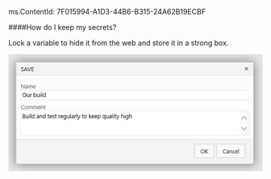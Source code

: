 ms.ContentId: 7F015994-A1D3-44B6-B315-24A62B19ECBF

####How do I keep my secrets?

Lock a variable to hide it from the web and store it in a strong box.

![Secret](_img/BldVarSecret.png)


